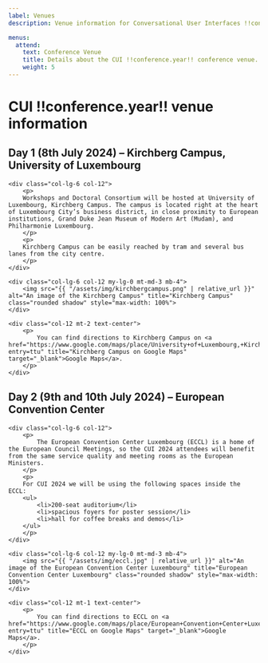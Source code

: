 ```yaml
---
label: Venues
description: Venue information for Conversational User Interfaces !!conference.year!! conference.

menus:
  attend:
    text: Conference Venue
    title: Details about the CUI !!conference.year!! conference venue.
    weight: 5
---
```


# CUI !!conference.year!! venue information

## Day 1 (8th July 2024) – Kirchberg Campus, University of Luxembourg

<div class="row">

    <div class="col-lg-6 col-12">
        <p>
        Workshops and Doctoral Consortium will be hosted at University of Luxembourg, Kirchberg Campus. The campus is located right at the heart of Luxembourg City’s business district, in close proximity to European institutions, Grand Duke Jean Museum of Modern Art (Mudam), and Philharmonie Luxembourg.
        </p>
        <p>
        Kirchberg Campus can be easily reached by tram and several bus lanes from the city centre. 
        </p>
    </div>

    <div class="col-lg-6 col-12 my-lg-0 mt-md-3 mb-4">
        <img src="{{ "/assets/img/kirchbergcampus.png" | relative_url }}" alt="An image of the Kirchberg Campus" title="Kirchberg Campus" class="rounded shadow" style="max-width: 100%">
    </div>
    
    <div class="col-12 mt-2 text-center">
        <p> 
        	You can find directions to Kirchberg Campus on <a href="https://www.google.com/maps/place/University+of+Luxembourg,+Kirchberg+Campus/@49.6259913,6.1578717,17.08z/data=!4m6!3m5!1s0x47954f43c097afcb:0x8a49572dde7a9600!8m2!3d49.626478!4d6.1587877!16s%2Fg%2F1tjrnxq0?entry=ttu" title="Kirchberg Campus on Google Maps" target="_blank">Google Maps</a>.
        </p>
    </div>

</div>

## Day 2 (9th and 10th July 2024) – European Convention Center

<div class="row">

    <div class="col-lg-6 col-12">
        <p>
            The European Convention Center Luxembourg (ECCL) is a home of the European Council Meetings, so the CUI 2024 attendees will benefit from the same service quality and meeting rooms as the European Ministers.
        </p>
        <p>
        For CUI 2024 we will be using the following spaces inside the ECCL:
        <ul>
            <li>200-seat auditorium</li>
            <li>spacious foyers for poster session</li>
            <li>hall for coffee breaks and demos</li>
        </ul>
        </p>
    </div>

    <div class="col-lg-6 col-12 my-lg-0 mt-md-3 mb-4">
        <img src="{{ "/assets/img/eccl.jpg" | relative_url }}" alt="An image of the European Convention Center Luxembourg" title="European Convention Center Luxembourg" class="rounded shadow" style="max-width: 100%">
    </div>
    
    <div class="col-12 mt-1 text-center">
        <p>
        	You can find directions to ECCL on <a href="https://www.google.com/maps/place/European+Convention+Center+Luxembourg/@49.6193722,6.1431419,17.88z/data=!4m6!3m5!1s0x47954f37301b3af1:0xb68122aac42b28b7!8m2!3d49.6193225!4d6.144781!16s%2Fg%2F11b7rxlwx6?entry=ttu" title="ECCL on Google Maps" target="_blank">Google Maps</a>.
        </p>
    </div>

</div>